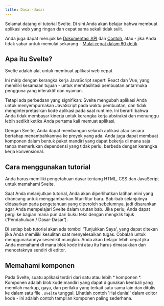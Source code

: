 ```yaml
---
title: Dasar-dasar
---
```


Selamat datang di tutorial Svelte. Di sini Anda akan belajar bahwa membuat aplikasi web yang ringan dan cepat sama sekali tidak sulit.

Anda juga dapat merujuk ke [Dokumentasi API](docs) dan [Contoh](examples), atau - jika Anda tidak sabar untuk memulai sekarang - [Mulai cepat dalam 60 detik](blog/2017-08-07-the-easiest-way-to-get-started).


## Apa itu Svelte?

Svelte adalah alat untuk membuat aplikasi web cepat.

Ini mirip dengan kerangka kerja JavaScript seperti React dan Vue, yang memiliki kesamaan tujuan - untuk memfasilitasi pembuatan antarmuka pengguna yang interaktif dan nyaman.

Tetapi ada perbedaan yang signifikan: Svelte mengubah aplikasi Anda untuk menyempurnakan JavaScript pada waktu pembuatan, dan tidak menginterpretasikan kode aplikasi pada saat runtime. Ini berarti bahwa Anda tidak membayar kinerja untuk kerangka kerja abstraksi dan menunggu lebih sedikit ketika Anda pertama kali memuat aplikasi.

Dengan Svelte, Anda dapat membangun seluruh aplikasi atau secara bertahap menambahkannya ke proyek yang ada. Anda juga dapat membuat komponen dalam bentuk paket mandiri yang dapat bekerja di mana saja tanpa memerlukan dependensi yang tidak perlu, berbeda dengan kerangka kerja konvensional.


## Cara menggunakan tutorial

Anda harus memiliki pengetahuan dasar tentang HTML, CSS dan JavaScript untuk memahami Svelte.

Saat Anda melanjutkan tutorial, Anda akan diperlihatkan latihan mini yang dirancang untuk menggambarkan fitur-fitur baru. Bab-bab selanjutnya didasarkan pada pengetahuan yang diperoleh sebelumnya, jadi disarankan agar Anda mempelajari Svelte dalam urutan bab. Jika perlu, Anda dapat pergi ke bagian mana pun dari buku teks dengan mengklik tajuk ('Pendahuluan / Dasar-Dasar').

Di setiap bab tutorial akan ada tombol 'Tunjukkan Saya', yang dapat ditekan jika Anda memiliki kesulitan saat menyelesaikan tugas. Cobalah untuk menggunakannya sesedikit mungkin. Anda akan belajar lebih cepat jika Anda memahami di mana blok kode ini atau itu harus dimasukkan dan mencetaknya sendiri di editor.


## Memahami komponen

Pada Svelte, suatu aplikasi terdiri dari satu atau lebih * komponen *. Komponen adalah blok kode mandiri yang dapat digunakan kembali yang memilah markup, gaya, dan perilaku yang terkait satu sama lain dan ditulis ke dalam satu file `.svelte` tunggal. Lihatlah contoh 'Hai dunia!' dalam editor kode - ini adalah contoh tampilan komponen paling sederhana.
